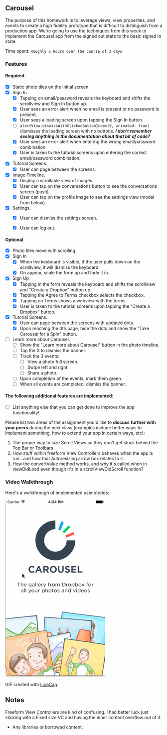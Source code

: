 ## Carousel

The purpose of this homework is to leverage views, view properties, and events to create a high fidelity prototype that is difficult to distinguish from a production app. We're going to use the techniques from this week to implement the Carousel app from the signed out state to the basic signed in state.

Time spent: `Roughly 6 hours over the course of 3 days`

### Features

#### Required

- [x] Static photo tiles on the initial screen.
- [x] Sign In.
  - [x] Tapping on email/password reveals the keyboard and shifts the scrollview and Sign In button up.
  - [x] User sees an error alert when no email is present or no password is present.
  - [x] User sees a loading screen upon tapping the Sign In button.
  - [ ] ```alertView.dismissWithClickedButtonIndex(0, animated: true)``` dismisses the loading screen with no buttons. **_I don't remember seeing anything in the documentation about that bit of code?_**
  - [x] User sees an error alert when entering the wrong email/password combination.
  - [x] User is taken to the tutorial screens upon entering the correct email/password combination.
- [x] Tutorial Screens.
  - [x] User can page between the screens.
- [x] Image Timeline.
  - [x] Display a scrollable view of images.
  - [x] User can tap on the conversations button to see the conversations screen (push).
  - [x] User can tap on the profile image to see the settings view (modal from below).
- [x] Settings.
  - [x] User can dismiss the settings screen.
  - [x] User can log out.



#### Optional

- [x] Photo tiles move with scrolling.
- [x] Sign In
  - [x] When the keyboard is visible, if the user pulls down on the scrollview, it will dismiss the keyboard
  - [x] On appear, scale the form up and fade it in.
- [x] Sign Up
  - [x] Tapping in the form reveals the keyboard and shifts the scrollview and "Create a Dropbox" button up.
  - [x] Tapping the Agree to Terms checkbox selects the checkbox.
  - [x] Tapping on Terms shows a webview with the terms.
  - [x] User is taken to the tutorial screens upon tapping the "Create a Dropbox" button.
- [x] Tutorial Screens.
  - [x] User can page between the screens with updated dots.
  - [x] Upon reaching the 4th page, hide the dots and show the "Take Carousel for a Spin" button.
- [ ] Learn more about Carousel.
  - [ ] Show the "Learn more about Carousel" button in the photo timeline.
  - [ ] Tap the X to dismiss the banner.
  - [ ] Track the 3 events:
    - [ ] View a photo full screen.
    - [ ] Swipe left and right.
    - [ ] Share a photo.
  - [ ] Upon completion of the events, mark them green.
  - [ ] When all events are completed, dismiss the banner.

#### The following **additional** features are implemented:

- [ ] List anything else that you can get done to improve the app functionality!

Please list two areas of the assignment you'd like to **discuss further with your peers** during the next class (examples include better ways to implement something, how to extend your app in certain ways, etc):

1. The proper way to size Scroll Views so they don't get stuck behind the Top Bar or Toolbars
2. How stuff within freeform View Controllers behaves when the app is run...and how that Autoresizing arrow box relates to it.
3. How the convertValue method works, and why it's called when in viewDidLoad even though it's in a scrollViewDidScroll function?

### Video Walkthrough 

Here's a walkthrough of implemented user stories:

<img src='https://github.com/richiehollins/CarouselDemo/blob/master/RH_Carousel_Walkthru.gif?raw=true' title='Video Walkthrough' width='' alt='Video Walkthrough' />

GIF created with [LiceCap](http://www.cockos.com/licecap/).

## Notes

Freeform View Controllers are kind of confusing. I had better luck just sticking with a Fixed size VC and having the inner content overflow out of it.

* Any libraries or borrowed content.
